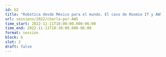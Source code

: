 ```yaml
---
id: b2
title: "Robótica desde México para el mundo. El caso de Roomie IT y AWS"
url: sessions/2022/charla-por-AWS
time_start: 2022-11-11T10:00:00.000-06:00
time_end: 2022-11-11T10:30:00.000-06:00
format: session
block: b
slot: 2
draft: false
---
```

